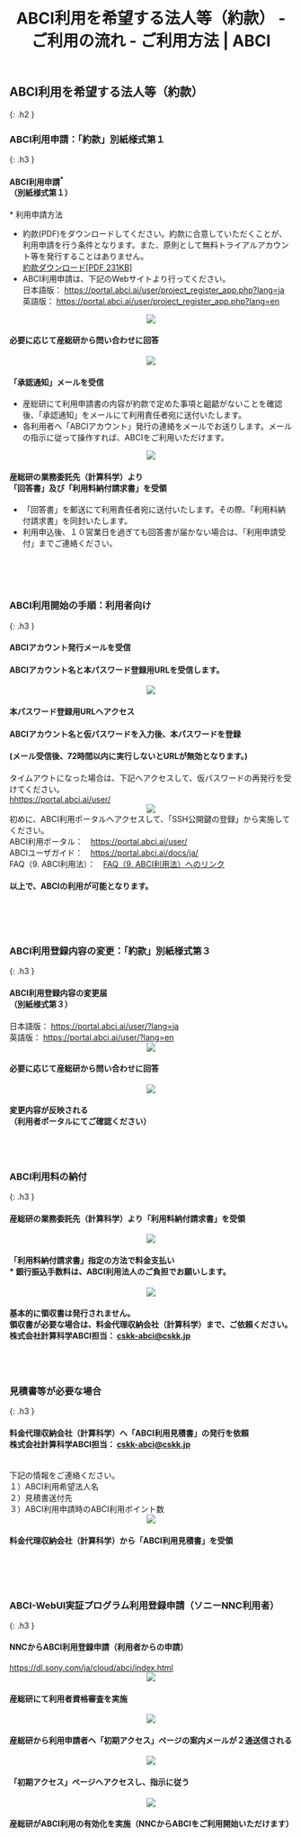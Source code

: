 ﻿---
layout: ja/how_to_use/custom
title: ABCI利用を希望する法人等（約款） - ご利用の流れ - ご利用方法 | ABCI
permalink: /ja/how_to_use/custom.html
---


## ABCI利用を希望する法人等（約款）
{: .h2 }


### ABCI利用申請：「約款」別紙様式第１
{: .h3 }

<div class="bubble">
<h4 class="h4">ABCI利用申請<sup>*</sup><br />（別紙様式第１）</h4>
<div style="text-align:left;">* 利用申請方法</div>
<ul class="number_ul">
<li class="number">約款(PDF)をダウンロードしてください。約款に合意していただくことが、利用申請を行う条件となります。また、原則として無料トライアルアカウント等を発行することはありません。<br /><a href="data/yakkan.pdf" target="_blank"><u>約款ダウンロード[PDF 231KB]</u></a></li>
<li class="number">
  ABCI利用申請は、下記のWebサイトより行ってください。<br />
  日本語版： <a href="https://portal.abci.ai/user/project_register_app.php?lang=ja" target="_blank"><u>https://portal.abci.ai/user/project_register_app.php?lang=ja</u></a><br />
  英語版： <a href="https://portal.abci.ai/user/project_register_app.php?lang=en" target="_blank"><u>https://portal.abci.ai/user/project_register_app.php?lang=en</u></a>
</li>
</ul>
</div>

<div align="center"><img src="../../img/how_to_use/d_arrow.gif" /></div>
<div class="bubble"> <h4 class="h4">必要に応じて産総研から問い合わせに回答</h4></div>

<div align="center"><img src="../../img/how_to_use/d_arrow.gif" /></div>
<div class="bubble">
<h4 class="h4">「承認通知」メールを受信</h4>
<ul class="number_ul">
<li class="number">産総研にて利用申請書の内容が約款で定めた事項と齟齬がないことを確認後、「承認通知」をメールにて利用責任者宛に送付いたします。</li>
<li class="number">各利用者へ「ABCIアカウント」発行の連絡をメールでお送りします。メールの指示に従って操作すれば、ABCIをご利用いただけます。</li>
</ul>
</div>

<div align="center"><img src="../../img/how_to_use/d_arrow.gif" /></div>
<div class="bubble">
<h4 class="h4">産総研の業務委託先（計算科学）より<br />「回答書」及び「利用料納付請求書」を受領</h4>
<ul class="number_ul">
<li class="number">「回答書」を郵送にて利用責任者宛に送付いたします。その際、「利用料納付請求書」を同封いたします。</li>
<li class="number">利用申込後、１０営業日を過ぎても回答書が届かない場合は、「利用申請受付」までご連絡ください。</li>
</ul>
</div>
<br /><br /><br />


### ABCI利用開始の手順：利用者向け
{: .h3 }

<div class="bubble">
<h4 class="h4">ABCIアカウント発行メールを受信</h4>
<h4>ABCIアカウント名と本パスワード登録用URLを受信します。</h4>
</div>
<div align="center"><img src="../../img/how_to_use/d_arrow.gif" /></div>
<div class="bubble">
<h4 class="h4">本パスワード登録用URLへアクセス</h4>
<h4>ABCIアカウント名と仮パスワードを入力後、本パスワードを登録</h4>
<h4 class="h4">(メール受信後、72時間以内に実行しないとURLが無効となります。)</h4>
タイムアウトになった場合は、下記へアクセスして、仮パスワードの再発行を受けてください。<br />
<a href="https://portal.abci.ai/user/" target="_blank"><u>hhttps://portal.abci.ai/user/</u></a>
</div>
<div align="center"><img src="../../img/how_to_use/d_arrow.gif" /></div>

<div class="bubble">
初めに、ABCI利用ポータルへアクセスして、「SSH公開鍵の登録」から実施してください。<br />
ABCI利用ポータル：　<a href="https://portal.abci.ai/user/" target="_blank"><u>https://portal.abci.ai/user/</u></a><br />
ABCIユーザガイド：　<a href="https://portal.abci.ai/docs/ja/" target="_blank"><u>https://portal.abci.ai/docs/ja/</u></a><br />
FAQ（9. ABCI利用法）：　<a href="yakkan.html" target="_blank"><u>FAQ（9. ABCI利用法）へのリンク</u></a><br />
<h4 class="h4">以上で、ABCIの利用が可能となります。</h4>
</div>


<br /><br /><br />

### ABCI利用登録内容の変更：「約款」別紙様式第３
{: .h3 }

<div class="bubble">
<h4 class="h4">ABCI利用登録内容の変更届<br />（別紙様式第３）</h4>
  日本語版： <a href="https://portal.abci.ai/user/?lang=ja" target="_blank"><u>https://portal.abci.ai/user/?lang=ja</u></a><br />
  英語版： <a href="https://portal.abci.ai/user/?lang=en" target="_blank"><u>https://portal.abci.ai/user/?lang=en</u></a><br />
</div>
<div align="center"><img src="../../img/how_to_use/d_arrow.gif" /></div>
<div class="bubble">
<h4 class="h4">必要に応じて産総研から問い合わせに回答</h4>
</div>
<div align="center"><img src="../../img/how_to_use/d_arrow.gif" /></div>

<div class="bubble">
<h4 class="h4">変更内容が反映される<br />（利用者ポータルにてご確認ください）</h4>
</div>
<br /><br />


### ABCI利用料の納付
{: .h3 }

<div class="bubble">
<h4 class="h4">産総研の業務委託先（計算科学）より「利用料納付請求書」を受領</h4>
</div>
<div align="center"><img src="../../img/how_to_use/d_arrow.gif" /></div>

<div class="bubble">
<h4 class="h4">「利用料納付請求書」指定の方法で料金支払い<br />* 銀行振込手数料は、ABCI利用法人のご負担でお願いします。</h4>
</div>
<div align="center"><img src="../../img/how_to_use/d_arrow.gif" /></div>

<div class="bubble">
<h4 class="h4">基本的に領収書は発行されません。<br />領収書が必要な場合は、料金代理収納会社（計算科学）まで、ご依頼ください。<br />株式会社計算科学ABCI担当： <a href="mailto:cskk-abci@cskk.jp" target="_blank"><u>cskk-abci@cskk.jp</u></a></h4>
</div>
<br /><br />

### 見積書等が必要な場合
{: .h3 }

<div class="bubble">
<h4 class="h4">料金代理収納会社（計算科学）へ「ABCI利用見積書」の発行を依頼<br />株式会社計算科学ABCI担当： <a href="mailto:cskk-abci@cskk.jp" target="_blank"><u>cskk-abci@cskk.jp</u></a></h4><br />下記の情報をご連絡ください。<br />１）ABCI利用希望法人名<br />２）見積書送付先<br />３）ABCI利用申請時のABCI利用ポイント数
</div>
<div align="center"><img src="../../img/how_to_use/d_arrow.gif" /></div>

<div class="bubble">
<h4 class="h4">料金代理収納会社（計算科学）から「ABCI利用見積書」を受領</h4>
</div>
<br /><br /><br />

### ABCI-WebUI実証プログラム利用登録申請（ソニーNNC利用者）
{: .h3 }

<div class="bubble">
<h4 class="h4">NNCからABCI利用登録申請（利用者からの申請）</h4>
<a href="https://dl.sony.com/ja/cloud/abci/index.html" target="_blank"><u>https://dl.sony.com/ja/cloud/abci/index.html</u></a><br />
</div>
<div align="center"><img src="../../img/how_to_use/d_arrow.gif" /></div>
<div class="bubble">
<h4 class="h4">産総研にて利用者資格審査を実施</h4>
</div>
<div align="center"><img src="../../img/how_to_use/d_arrow.gif" /></div>

<div class="bubble">
<h4 class="h4">産総研から利用申請者へ「初期アクセス」ページの案内メールが２通送信される</h4>
</div>
<div align="center"><img src="../../img/how_to_use/d_arrow.gif" /></div>

<div class="bubble">
<h4 class="h4">「初期アクセス」ページへアクセスし、指示に従う</h4>
</div>
<div align="center"><img src="../../img/how_to_use/d_arrow.gif" /></div>

<div class="bubble">
<h4 class="h4">産総研がABCI利用の有効化を実施（NNCからABCIをご利用開始いただけます）</h4>
</div><br />

